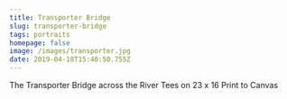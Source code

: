 ```yaml
---
title: Transporter Bridge
slug: transporter-bridge
tags: portraits
homepage: false
image: /images/transporter.jpg
date: 2019-04-18T15:40:50.755Z
---
```

The Transporter Bridge across the River Tees on 23 x 16 Print to Canvas
